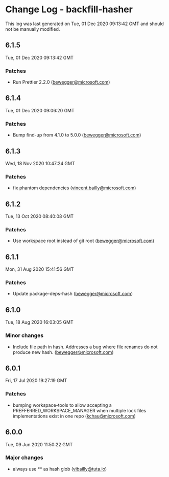 # Change Log - backfill-hasher

This log was last generated on Tue, 01 Dec 2020 09:13:42 GMT and should not be manually modified.

<!-- Start content -->

## 6.1.5

Tue, 01 Dec 2020 09:13:42 GMT

### Patches

- Run Prettier 2.2.0 (bewegger@microsoft.com)

## 6.1.4

Tue, 01 Dec 2020 09:06:20 GMT

### Patches

- Bump find-up from 4.1.0 to 5.0.0 (bewegger@microsoft.com)

## 6.1.3

Wed, 18 Nov 2020 10:47:24 GMT

### Patches

- fix phantom dependencies (vincent.bailly@microsoft.com)

## 6.1.2

Tue, 13 Oct 2020 08:40:08 GMT

### Patches

- Use workspace root instead of git root (bewegger@microsoft.com)

## 6.1.1

Mon, 31 Aug 2020 15:41:56 GMT

### Patches

- Update package-deps-hash (bewegger@microsoft.com)

## 6.1.0

Tue, 18 Aug 2020 16:03:05 GMT

### Minor changes

- Include file path in hash. Addresses a bug where file renames do not produce new hash. (bewegger@microsoft.com)

## 6.0.1

Fri, 17 Jul 2020 19:27:19 GMT

### Patches

- bumping workspace-tools to allow accepting a PREFFERRED_WORKSPACE_MANAGER when multiple lock files implementations exist in one repo (kchau@microsoft.com)

## 6.0.0

Tue, 09 Jun 2020 11:50:22 GMT

### Major changes

- always use ** as hash glob (vibailly@tuta.io)
